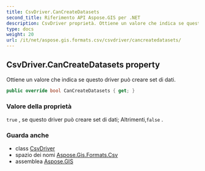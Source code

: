 ```yaml
---
title: CsvDriver.CanCreateDatasets
second_title: Riferimento API Aspose.GIS per .NET
description: CsvDriver proprietà. Ottiene un valore che indica se questo driver può creare set di dati.
type: docs
weight: 20
url: /it/net/aspose.gis.formats.csv/csvdriver/cancreatedatasets/
---
```

## CsvDriver.CanCreateDatasets property

Ottiene un valore che indica se questo driver può creare set di dati.

```csharp
public override bool CanCreateDatasets { get; }
```

### Valore della proprietà

`true` , se questo driver può creare set di dati; Altrimenti,`false` .

### Guarda anche

* class [CsvDriver](../)
* spazio dei nomi [Aspose.Gis.Formats.Csv](../../csvdriver/)
* assemblea [Aspose.GIS](../../../)


